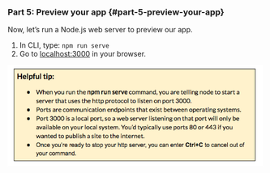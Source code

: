 ### Part 5:  Preview your app {#part-5-preview-your-app}

Now, let’s run a Node.js web server to preview our app.

1.  In CLI, type: `npm run serve`
2.  Go to [localhost:3000](http://localhost:3000/) in your browser.

![](../assets/images/13.png)
